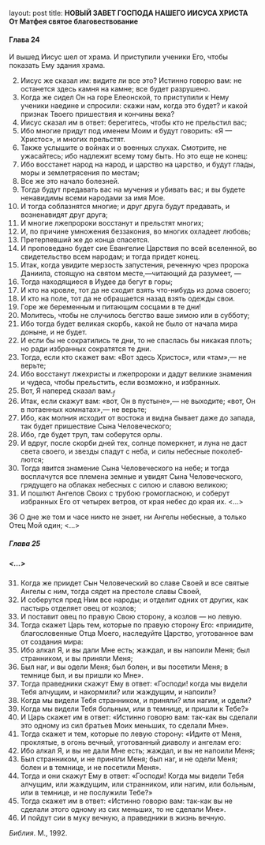 layout: post
title: **НОВЫЙ ЗАВЕТ ГОСПОДА НАШЕГО ИИСУСА ХРИСТА От Матфея святое благовествование**

#### **Глава 24**

И вышед Иисус шел от храма. И приступили ученики Его, чтобы показать Ему
здания храма.

2.  Иисус же сказал им: видите ли все это? Истинно говорю вам: не
    останется здесь камня на камне; все будет разрушено.
3.  Когда же сидел Он на горе Елеонской, то приступили к Нему ученики
    наедине и спросили: скажи нам, когда это будет? и какой признак
    Твоего пришествия и кончины века?
4.  Иисус сказал им в ответ: берегитесь, чтобы кто не прельстил вас;
5.  Ибо многие придут под именем Моим и будут говорить: «Я — Христос», и
    многих прельстят.
6.  Также услышите о войнах и о военных слухах. Смотрите, не ужасайтесь;
    ибо надлежит всему тому быть. Но это еще не конец:
7.  Ибо восстанет народ на народ, и царство на царство, и будут глады,
    моры и землетрясения по местам;
8.  Все же это начало болезней.
9.  Тогда будут предавать вас на мучения и убивать вас; и вы будете
    ненавидимы всеми народами за имя Мое.
10. И тогда соблазнятся многие; и друг друга будут предавать, и
    возненавидят друг друга;
11. И многие лжепророки восстанут и прельстят многих;
12. И, по причине умножения беззакония, во многих охладеет любовь;
13. Претерпевший же до конца спасется.
14. И проповедано будет сие Евангелие Царствия по всей вселен­ной, во
    свидетельство всем народам; и тогда придет конец.
15. Итак, когда увидите мерзость запустения, реченную чрез пророка
    Даниила, стоящую на святом месте,—читающий да разу­меет, —
16. Тогда находящиеся в Иудее да бегут в горы;
17. И кто на кровле, тот да не сходит взять что-нибудь из дома своего;
18. И кто на поле, тот да не обращается назад взять одежды свои.
19. Горе же беременным и питающим сосцами в те дни\!
20. Молитесь, чтобы не случилось бегство ваше зимою или в субботу;
21. Ибо тогда будет великая скорбь, какой не было от начала мира доныне,
    и не будет.
22. И если бы не сократились те дни, то не спаслась бы никакая плоть; но
    ради избранных сократятся те дни.
23. Тогда, если кто скажет вам: «Вот здесь Христос», или «там»,— не
    верьте;
24. Ибо восстанут лжехристы и лжепророки и дадут великие знамения и
    чудеса, чтобы прельстить, если возможно, и избранных.
25. Вот, Я наперед сказал вам.*<sub>*f*</sub>*
26. Итак, если скажут вам: «вот, Он в пустыне»,— не выходите; «вот, Он в
    потаенных комнатах»,— не верьте;
27. Ибо, как молния исходит от востока и видна бывает даже до запада,
    так будет пришествие Сына Человеческого;
28. Ибо, где будет труп, там соберутся орлы.
29. И вдруг, после скорби дней тех, солнце померкнет, и луна не даст
    света своего, и звезды спадут с неба, и силы небесные
    поколеб­лются;
30. Тогда явится знамение Сына Человеческого на небе; и тогда
    восплачутся все племена земные и увидят Сына
    Человеческого, грядущего на облаках небесных с силою и
    славою великою;
31. И пошлют Ангелов Своих с трубою громогласною, и соберут избранных
    Его от четырех ветров, от края небес до края их. \<...\>

36 О дне же том и часе никто не знает, ни Ангелы небесные, а только Отец
Мой один; \<...\>

##### **Глава 25**

##### **\<...\>**

31. Когда же приидет Сын Человеческий во славе Своей и все святые Ангелы
    с ним, тогда сядет на престоле славы Своей,
32. И соберутся пред Ним все народы; и отделит одних от других, как
    пастырь отделяет овец от козлов;
33. И поставит овец по правую Свою сторону, а козлов — но левую.
34. Тогда скажет Царь тем, которые по правую сторону Его: «приидите,
    благословенные Отца Моего, наследуйте Царство, угото­ванное вам
    от создания мира:
35. Ибо алкал Я, и вы дали Мне есть; жаждал, и вы напоили Меня; был
    странником, и вы приняли Меня;
36. Был наг, и вы одели Меня; был болен, и вы посетили Меня; в темнице
    был, и вы пришли ко Мне».
37. Тогда праведники скажут Ему в ответ: «Господи\! когда мы видели Тебя
    алчущим, и накормили? или жаждущим, и напоили?
38. Когда мы видели Тебя странником, и приняли? или нагим, и одели?
39. Когда мы видели Тебя больным, или в темнице, и пришли к Тебе?»
40. И Царь скажет им в ответ: «Истинно говорю вам: так-как вы сделали
    это одному из сил братьев Моих меньших, то сделали Мне».
41. Тогда скажет и тем, которые по левую сторону: «Идите от Меня,
    проклятые, в огонь вечный, уготованный диаволу и ангелам его:
42. Ибо алкал Я, и вы не дали Мне есть; жаждал, и вы не напоили Меня;
43. Был странником, и не приняли Меня; был наг, и не одели Меня; болен и
    в темнице, и не посетили Меня».
44. Тогда и они скажут Ему в ответ: «Господи\! Когда мы видели Тебя
    алчущим, или жаждущим, или странником, или нагим, или больным,
    или в темнице, и не послужили Тебе?»
45. Тогда скажет им в ответ: «Истинно говорю вам: так-как вы не сделали
    этого одному из сих меньших, то не сделали Мне».
46. И пойдут сии в муку вечную, а праведники в жизнь вечную.

*Библия*. М., 1992.


